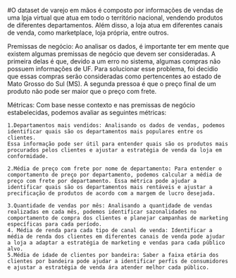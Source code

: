 #O dataset de varejo em mãos é composto por informações de vendas de uma lpja virtual que atua em todo o território nacional, vendendo produtos de diferentes departamentos. Além disso, a loja atua em diferentes canais de venda, como marketplace, loja própria, entre outros.

Premissas de negócio: Ao analisar os dados, é importante ter em mente que existem algumas premissas de negócio que devem ser consideradas. A primeira delas é que, devido a um erro no sistema, algumas compras não possuem informações de UF. Para solucionar esse problema, foi decidio que essas compras serão consideradas como pertencentes ao estado de Mato Grosso do Sul (MS).
A segunda pressoa é que o preço final de um produto não pode ser maior que o preço com frete.

Métricas: Com base nesse contexto e nas premissas de negócio estabelecidas, podemos avaliar as seguintes métricas:

    1.Departamentos mais vendidos: Analisando os dados de vendas, podemos identificar quais são os departamentos mais populares entre os clientes. 
    Essa informação pode ser útil para entender quais são os produtos mais procurados pelos clientes e ajustar a estratégia de venda da loja em conformidade.
    
    2.Média de preço com frete por nome de departamento: Para entender o comportamento de preço por departamento, podemos calcular a média de preço com frete por departamento. Essa métrica pode ajudar a identificar quais são os departamentos mais rentáveis e ajustar a precificação de produtos de acordo com a margem de lucro desejada.
    
    3.Quantidade de vendas por mês: Analisando a quantidade de vendas realizadas em cada mês, podemos identificar sazonalidades no comportamento de compra dos clientes e planejar campanhas de marketing específicas para cada período.
    4. Média de renda para cada tipo de canal de venda: Identificar a média de renda dos clientes em diferentes canais de venda pode ajudar a loja a adaptar a estratégia de marketing e vendas para cada público alvo.
    5.Média de idade de clientes por bandeira: Saber a faixa etária dos clientes por bandeira pode ajudar a identificar perfis de consumidores e ajustar a estratégia de venda ára atender melhor cada público.
